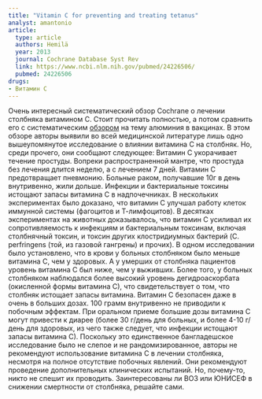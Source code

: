 ```yaml
---
title: "Vitamin C for preventing and treating tetanus"
analyst: amantonio
article:
  type: article
  authors: Hemilä
  year: 2013
  journal: Cochrane Database Syst Rev
  link: https://www.ncbi.nlm.nih.gov/pubmed/24226506/
  pubmed: 24226506
drugs:
- Витамин C
---
```


Очень интересный систематический обзор Cochrane о лечении столбняка витамином С. Стоит прочитать полностью, а потом сравнить его с систематическим [обзором](https://www.ncbi.nlm.nih.gov/pubmed/14871632) на тему алюминия в вакцинах.
В этом обзоре авторы выявили во всей медицинской литературе лишь одно вышеупомянутое исследование о влиянии витамина С на столбняк.
Но, среди прочего, они сообщают следующее:
Витамин С укорачивает течение простуды. Вопреки распространенной мантре, что простуда без лечения длится неделю, а с лечением 7 дней.
Витамин С предотвращает пневмонию.
Больные раком, получавшие 10г в день внутривенно, жили дольше.
Инфекции и бактериальные токсины истощают запасы витамина С в надпочечниках. В нескольких экспериментах было доказано, что витамин С улучшал работу клеток иммунной системы (фагоцитов и Т-лимфоцитов).
В десятках экспериментах на животных доказывалось, что витамин С усиливал их сопротивляемость к инфекциям и бактериальным токсинам, включая столбнячный токсин, и токсин других клостридиумных бактерий (C. perfringens (той, из газовой гангрены) и прочих).
В одном исследовании было установлено, что в крови у больных столбняком было меньше витамина С, чем у здоровых. А у умерших от столбняка пациентов уровень витамина С был ниже, чем у выживших. Более того, у больных столбняком наблюдался более высокий уровень дегидроаскорбата (окисленной формы витамина С), что свидетельствует о том, что столбняк истощает запасы витамина.
Витамин С безопасен даже в очень в больших дозах. 100 грамм внутривенно не приводили к побочным эффектам. При оральном приеме большие дозы витамина С могут привести к диарее (более 30 г/день для больных, и более 4-10 г/день для здоровых, из чего также следует, что инфекции истощают запасы витамина С).
Поскольку это единственное бангладешское исследование было не слепое и не рандомизированное, авторы не рекомендуют использование витамина С в лечении столбняка, несмотря на полное отсутствие побочных явлений. Они рекомендуют проведение дополнительных клинических испытаний. Но, почему-то, никто не спешит их проводить. Заинтересованы ли ВОЗ или ЮНИСЕФ в снижении смертности от столбняка, решайте сами.
